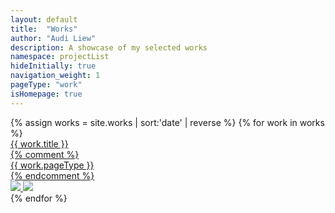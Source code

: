 ```yaml
---
layout: default
title:  "Works"
author: "Audi Liew"
description: A showcase of my selected works
namespace: projectList
hideInitially: true
navigation_weight: 1
pageType: "work"
isHomepage: true
---
```


<div class="contentArea">
<section class="projectWrap projectList projectList--website">
{% assign works = site.works | sort:'date' | reverse %}
{% for work in works %}
	<div class="project{% if work.pageName %} project--{{work.pageName}}{% endif %}">
		<a class="project__link" href="{{ work.url }}">
			<div class="project__copywrap">
				<div class="project__title">{{ work.title }}</div>
				{% comment %}<div class="project__type">{{ work.pageType }}</div>{% endcomment %}
			</div>
			<div class="project__preview">
			  <img src="/img/sml/{{ work.pageType }}s/{{ work.pageName }}/thumb__fg.png" class="project__fgimg lazy" data-src="/img/{{ work.pageType }}s/{{ work.pageName }}/thumb__fg.png">
			  <img src="/img/sml/{{ work.pageType }}s/{{ work.pageName }}/thumb__bg.jpg" class="project__bgimg lazy" data-src="/img/{{ work.pageType }}s/{{ work.pageName }}/thumb__bg.jpg">
			</div>
		</a>
	</div>
{% endfor %}
</section>
</div>